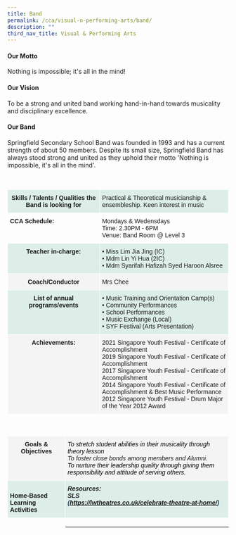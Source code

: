 ```yaml
---
title: Band
permalink: /cca/visual-n-performing-arts/band/
description: ""
third_nav_title: Visual & Performing Arts
---
```

#### Our Motto ####

Nothing is impossible; it's all in the mind! 

#### Our Vision ####

To be a strong and united band working hand-in-hand towards musicality and disciplinary excellence.

#### Our Band ####

Springfield Secondary School Band was founded in 1993 and has a current strength of about 50 members. 
Despite its small size, Springfield Band has always stood strong and united 
as they uphold their motto 'Nothing is impossible, it's all in the mind'.

<br>


<table style="border-collapse:collapse;border-spacing:0" class="tg"><thead><tr><th style="background-color:#DDEEE9;border-color:#ffffff;border-style:solid;border-width:1px;font-family:Arial, sans-serif;font-size:14px;font-weight:bold;overflow:hidden;padding:10px 5px;text-align:center;vertical-align:top;word-break:normal">Skills / Talents / Qualities the Band is looking for</th><th style="background-color:#DDEEE9;border-color:#ffffff;border-style:solid;border-width:1px;font-family:Arial, sans-serif;font-size:14px;font-weight:normal;overflow:hidden;padding:10px 5px;text-align:left;vertical-align:top;word-break:normal">Practical & Theoretical musicianship & ensembleship. Keen interest in music
</th></tr></thead><tbody><tr><td style="border-color:#ffffff;border-style:solid;border-width:1px;font-family:Arial, sans-serif;font-size:14px;font-weight:bold;overflow:hidden;padding:10px 5px;text-align:left;vertical-align:top;word-break:normal">CCA Schedule:</td><td style="border-color:#ffffff;border-style:solid;border-width:1px;font-family:Arial, sans-serif;font-size:14px;overflow:hidden;padding:10px 5px;text-align:left;vertical-align:top;word-break:normal"> Mondays & Wedensdays <br>Time: 2.30PM - 6PM<br>Venue: Band Room 
@ Level 3<br></td></tr><tr><td style="background-color:#DDEEE9;border-color:#ffffff;border-style:solid;border-width:1px;font-family:Arial, sans-serif;font-size:14px;font-weight:bold;overflow:hidden;padding:10px 5px;text-align:center;vertical-align:top;word-break:normal">Teacher in-charge:</td><td style="background-color:#DDEEE9;border-color:#ffffff;border-style:solid;border-width:1px;font-family:Arial, sans-serif;font-size:14px;overflow:hidden;padding:10px 5px;text-align:left;vertical-align:top;word-break:normal">• Miss Lim Jia Jing (IC)<br>• Mdm Lin Yi Hua (2IC)<br>• Mdm Syarifah Hafizah Syed Haroon Alsree<br></td></tr><tr><td style="background-color:#F4F4F4;border-color:#ffffff;border-style:solid;border-width:1px;font-family:Arial, sans-serif;font-size:14px;font-weight:bold;overflow:hidden;padding:10px 5px;text-align:center;vertical-align:top;word-break:normal">Coach/Conductor</td><td style="background-color:#F4F4F4;border-color:#ffffff;border-style:solid;border-width:1px;font-family:Arial, sans-serif;font-size:14px;overflow:hidden;padding:10px 5px;text-align:left;vertical-align:top;word-break:normal">Mrs Chee<br></td></tr><tr><td style="background-color:#DDEEE9;border-color:#ffffff;border-style:solid;border-width:1px;font-family:Arial, sans-serif;font-size:14px;font-weight:bold;overflow:hidden;padding:10px 5px;text-align:center;vertical-align:top;word-break:normal">List of annual programs/events</td><td style="background-color:#DDEEE9;border-color:#ffffff;border-style:solid;border-width:1px;font-family:Arial, sans-serif;font-size:14px;overflow:hidden;padding:10px 5px;text-align:left;vertical-align:top;word-break:normal">• Music Training and Orientation Camp(s)<br>• Community Performances<br>• School Performances<br>• Music Exchange (Local)<br>• SYF Festival (Arts Presentation)</td></tr><tr><td style="background-color:#F4F4F4;border-color:#ffffff;border-style:solid;border-width:1px;font-family:Arial, sans-serif;font-size:14px;font-weight:bold;overflow:hidden;padding:10px 5px;text-align:center;vertical-align:top;word-break:normal">Achievements:</td><td style="background-color:#F4F4F4;border-color:#ffffff;border-style:solid;border-width:1px;font-family:Arial, sans-serif;font-size:14px;overflow:hidden;padding:10px 5px;text-align:left;vertical-align:top;word-break:normal">2021 Singapore Youth Festival - Certificate of Accomplishment<br>2019 Singapore Youth Festival - Certificate of Accomplishment<br>2017 Singapore Youth Festival - Certificate of Accomplishment<br>2014 Singapore Youth Festival - Certificate of Accomplishment & Best Music Performance<br>2012 Singapore Youth Festival - Drum Major of the Year 2012 Award</td></tr></tbody></table>

<br>

<table style="border-collapse:collapse;border-spacing:0" class="tg"><thead><tr><th style="background-color:#F4F4F4;border-color:#ffffff;border-style:solid;border-width:1px;font-family:Arial, sans-serif;font-size:14px;font-weight:bold;overflow:hidden;padding:10px 5px;text-align:center;vertical-align:top;word-break:normal">Goals & Objectives</th><th style="background-color:#F4F4F4;border-color:#ffffff;border-style:solid;border-width:1px;font-family:Arial, sans-serif;font-size:14px;font-style:italic;font-weight:normal;overflow:hidden;padding:10px 5px;text-align:left;vertical-align:top;word-break:normal"><span style="color:black">To stretch student abilities in their musicality through theory lesson </span><span style="color:black"></span><br>To foster close bonds among members and Alumni.<br><span style="color:black">To nurture their leadership quality through giving them responsibility and attitude of serving others.</span></th></tr></thead><tbody><tr><td style="background-color:#DDEEE9;border-color:#ffffff;border-style:solid;border-width:1px;font-family:Arial, sans-serif;font-size:14px;font-weight:bold;overflow:hidden;padding:10px 5px;text-align:left;vertical-align:top;word-break:normal"><br>Home-Based Learning Activities</td><td style="background-color:#DDEEE9;border-color:#ffffff;border-style:solid;border-width:1px;font-family:Arial, sans-serif;font-size:14px;font-style:italic;font-weight:bold;overflow:hidden;padding:10px 5px;text-align:left;vertical-align:top;word-break:normal">Resources:<br>SLS<br><span style="color:#1F497D">(</span><a href="https://lwtheatres.co.uk/celebrate-theatre-at-home/">https://lwtheatres.co.uk/celebrate-theatre-at-home/</a><span style="color:#1F497D">)</span></td></tr><tr><td style="border-color:#ffffff;border-style:solid;border-width:1px;font-family:Arial, sans-serif;font-size:14px;font-weight:bold;overflow:hidden;padding:10px 5px;text-align:left;vertical-align:top;word-break:normal">
	
	